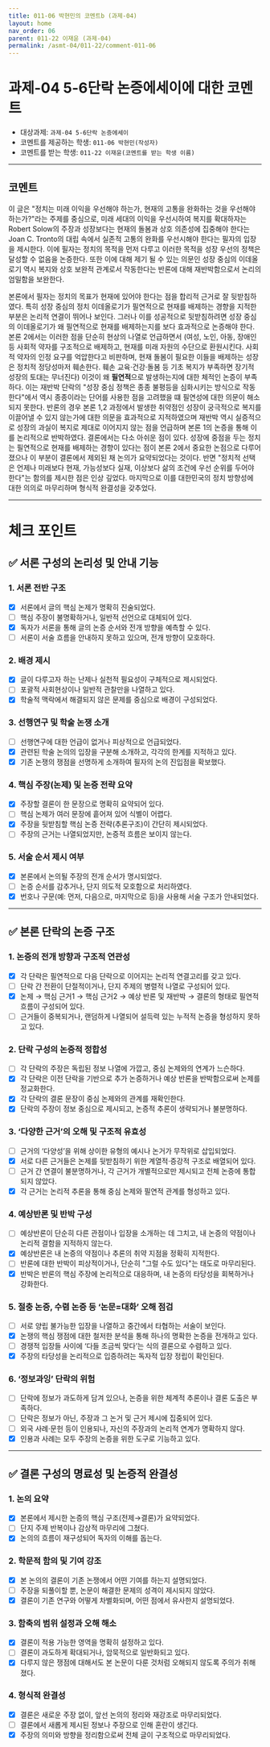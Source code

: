 ```yaml
---
title: 011-06 박현민의 코멘트b (과제-04) 
layout: home
nav_order: 06
parent: 011-22 이재윤 (과제-04)
permalink: /asmt-04/011-22/comment-011-06
---
```


# 과제-04 5-6단락 논증에세이에 대한 코멘트

- 대상과제: `과제-04 5-6단락 논증에세이`
- 코멘트를 제공하는 학생: `011-06 박현민(작성자)` 
- 코멘트를 받는 학생: `011-22 이재윤(코멘트를 받는 학생 이름)` 

---

## 코멘트

이 글은 "정치는 미래 이익을 우선해야 하는가, 현재의 고통을 완화하는 것을 우선해야 하는가?"라는 주제를 중심으로, 미래 세대의 이익을 우선시하여 복지를 확대하자는 Robert Solow의 주장과 성장보다는 현재의 돌봄과 상호 의존성에 집중해야 한다는 Joan C. Tronto의 대립 속에서 실존적 고통의 완화를 우선시해야 한다는 필자의 입장을 제시한다. 이에 필자는 정치의 목적을 먼저 다루고 이러한 목적을 성장 우선의 정책은 달성할 수 없음을 논증한다. 또한 이에 대해 제기 될 수 있는 의문인  성장 중심의 이데올로기 역시 복지와 상호 보완적 관계로서 작동한다는 반론에 대해 재반박함으로서 논리의 엄밀함을 보완한다. 

본론에서 필자는 정치의 목표가 현재에 있어야 한다는 점을 합리적 근거로 잘 뒷받침하였다. 특히 성장 중심의 정치 이데올로기가 필연적으로 현재를 배제하는 경향을 지적한 부분은 논리적 연결이 뛰어나 보인다. 그러나 이를 성공적으로 뒷받침하려면 성장 중심의 이데올로기가 왜 필연적으로 현재를 배제하는지를 보다 효과적으로 논증해야 한다. 본론 2에서는 이러한 점을 단순히 현상의 나열로 언급하면서 (여성, 노인, 아동, 장애인 등 사회적 약자를 구조적으로 배제하고, 현재를 미래 자원의 수단으로 환원시킨다. 사회적 약자의 인정 요구를 억압한다고 비판하며, 현재 돌봄이 필요한 이들을 배제하는 성장은 정치적 정당성마저 훼손한다. 훼손 교육·건강·돌봄 등 기초 복지가 부족하면 장기적 성장의 토대는 무너진다) 이것이 왜 **필연적**으로 발생하는지에 대한 체적인 논증이 부족하다. 이는 재반박 단락의 "성장 중심 정책은 종종 불평등을 심화시키는 방식으로 작동한다"에서 역시 종종이라는 단어를 사용한 점을 고려했을 떄 필연성에 대한 의문이 해소되지 못한다. 반론의 경우 본론 1,2 과정에서 발생한 취약점인 성장이 궁극적으로 복지를 이끌어낼 수 있지 않는가에 대한 의문을 효과적으로 지적하였으며 재반박 역시 실증적으로 성장의 과실이 복지로 제대로 이어지지 않는 점을 언급하며 본론 1의 논증을 통해 이를 논리적으로 반박하였다. 결론에서는 다소 아쉬운 점이 있다. 성장에 중점을 두는 정치는 필연적으로 현재를 배제하는 경향이 있다는 점이 본론 2에서 중요한 논점으로 다루어졌으나 이 부분이 결론에서 제외된 채 논의가 요약되었다는 것이다. 반면 "정치적 선택은 언제나 미래보다 현재, 가능성보다 실재, 이상보다 삶의 조건에 우선 순위를 두어야 한다"는 함의를 제시한 점은 인상 깊었다. 마지막으로 이를 대한민국의 정치 방향성에 대한 의의로 마무리하며 형식적 완결성을 갖추었다.

---

# 체크 포인트

## ✅ 서론 구성의 논리성 및 안내 기능

### **1. 서론 전반 구조**
- [x] 서론에서 글의 핵심 논제가 명확히 진술되었다.  
- [ ] 핵심 주장이 불명확하거나, 일반적 선언으로 대체되어 있다.  
- [x] 독자가 서론을 통해 글의 논증 순서와 전개 방향을 예측할 수 있다.  
- [ ] 서론이 서술 흐름을 안내하지 못하고 있으며, 전개 방향이 모호하다.

### **2. 배경 제시**
- [x] 글이 다루고자 하는 난제나 실천적 필요성이 구체적으로 제시되었다.  
- [ ] 포괄적 사회현상이나 일반적 관찰만을 나열하고 있다.  
- [x] 학술적 맥락에서 해결되지 않은 문제를 중심으로 배경이 구성되었다.

### **3. 선행연구 및 학술 논쟁 소개**
- [ ] 선행연구에 대한 언급이 없거나 피상적으로 언급되었다.  
- [x] 관련된 학술 논의의 입장을 구분해 소개하고, 각각의 한계를 지적하고 있다.  
- [x] 기존 논쟁의 쟁점을 선명하게 소개하여 필자의 논의 진입점을 확보했다.

### **4. 핵심 주장(논제) 및 논증 전략 요약**
- [x] 주장할 결론이 한 문장으로 명확히 요약되어 있다.  
- [ ] 핵심 논제가 여러 문장에 흩어져 있어 식별이 어렵다.  
- [x] 주장을 뒷받침할 핵심 논증 전략(추론구조)이 간단히 제시되었다.  
- [ ] 주장의 근거는 나열되었지만, 논증적 흐름은 보이지 않는다.

### **5. 서술 순서 제시 여부**
- [x] 본론에서 논의될 주장의 전개 순서가 명시되었다.  
- [ ] 논증 순서를 감추거나, 단지 의도적 모호함으로 처리하였다.  
- [x] 번호나 구문(예: 먼저, 다음으로, 마지막으로 등)을 사용해 서술 구조가 안내되었다.

---

## ✅ 본론 단락의 논증 구조 

### **1. 논증의 전개 방향과 구조적 연관성**
- [x] 각 단락은 필연적으로 다음 단락으로 이어지는 논리적 연결고리를 갖고 있다.  
- [ ] 단락 간 전환이 단절적이거나, 단지 주제의 병렬적 나열로 구성되어 있다.  
- [x] 논제 → 핵심 근거1 → 핵심 근거2 → 예상 반론 및 재반박 → 결론의 형태로 필연적 흐름이 구성되어 있다.  
- [ ] 근거들이 중복되거나, 랜덤하게 나열되어 설득력 있는 누적적 논증을 형성하지 못하고 있다.  

### **2. 단락 구성의 논증적 정합성**
- [ ] 각 단락의 주장은 독립된 정보 나열에 가깝고, 중심 논제와의 연계가 느슨하다.  
- [x] 각 단락은 이전 단락을 기반으로 추가 논증하거나 예상 반론을 반박함으로써 논제를 정교화한다.  
- [x] 각 단락의 결론 문장이 중심 논제와의 관계를 재확인한다.  
- [x] 단락의 주장이 정보 중심으로 제시되고, 논증적 추론이 생략되거나 불분명하다.

### **3. ‘다양한 근거’의 오해 및 구조적 유효성**
- [ ] 근거의 ‘다양성’을 위해 상이한 유형의 예시나 논거가 무작위로 삽입되었다.  
- [x] 서로 다른 근거들은 논제를 뒷받침하기 위한 계열적·증강적 구조로 배열되어 있다.  
- [ ] 근거 간 연결이 불분명하거나, 각 근거가 개별적으로만 제시되고 전체 논증에 통합되지 않았다.  
- [x] 각 근거는 논리적 추론을 통해 중심 논제와 필연적 관계를 형성하고 있다.

### **4. 예상반론 및 반박 구성**
- [ ] 예상반론이 단순히 다른 관점이나 입장을 소개하는 데 그치고, 내 논증의 약점이나 논리적 결함을 지적하지 않는다.  
- [x] 예상반론은 내 논증의 약점이나 추론의 취약 지점을 정확히 지적한다.  
- [ ] 반론에 대한 반박이 피상적이거나, 단순히 "그럴 수도 있다"는 태도로 마무리된다.  
- [x] 반박은 반론의 핵심 주장에 논리적으로 대응하며, 내 논증의 타당성을 회복하거나 강화한다.  

### **5. 절충 논증, 수렴 논증 등 ‘논문=대화’ 오해 점검**
- [ ] 서로 양립 불가능한 입장을 나열하고 중간에서 타협하는 서술이 보인다.  
- [x] 논쟁의 핵심 쟁점에 대한 철저한 분석을 통해 하나의 명확한 논증을 전개하고 있다.  
- [ ] 경쟁적 입장들 사이에 ‘다들 조금씩 맞다’는 식의 결론으로 수렴하고 있다.  
- [x] 주장의 타당성을 논리적으로 입증하려는 독자적 입장 정립이 확인된다.  

### **6. ‘정보과잉’ 단락의 위험**
- [ ] 단락에 정보가 과도하게 담겨 있으나, 논증을 위한 체계적 추론이나 결론 도출은 부족하다.  
- [ ] 단락은 정보가 아닌, 주장과 그 논거 및 근거 제시에 집중되어 있다.  
- [ ] 외국 사례·문헌 등이 인용되나, 자신의 주장과의 논리적 연계가 명확하지 않다.  
- [x] 인용과 사례는 모두 주장의 논증을 위한 도구로 기능하고 있다.  

---

## ✅ 결론 구성의 명료성 및 논증적 완결성

### **1. 논의 요약**
- [x] 본론에서 제시한 논증의 핵심 구조(전제→결론)가 요약되었다.  
- [ ] 단지 주제 반복이나 감상적 마무리에 그쳤다.  
- [x] 논의의 흐름이 재구성되어 독자의 이해를 돕는다.

### **2. 학문적 함의 및 기여 강조**
- [x] 본 논의의 결론이 기존 논쟁에서 어떤 기여를 하는지 설명되었다.  
- [ ] 주장을 되풀이할 뿐, 논문이 해결한 문제의 성격이 제시되지 않았다.  
- [x] 결론이 기존 연구와 어떻게 차별화되며, 어떤 점에서 유사한지 설명되었다.

### **3. 함축의 범위 설정과 오해 해소**
- [x] 결론이 적용 가능한 영역을 명확히 설정하고 있다.  
- [ ] 결론이 과도하게 확대되거나, 암묵적으로 일반화되고 있다.  
- [x] 다루지 않은 쟁점에 대해서도 본 논문이 다룬 것처럼 오해되지 않도록 주의가 취해졌다.

### **4. 형식적 완결성**
- [x] 결론은 새로운 주장 없이, 앞선 논의의 정리와 재강조로 마무리되었다.  
- [ ] 결론에서 새롭게 제시된 정보나 주장으로 인해 혼란이 생긴다.  
- [x] 주장의 의미와 방향을 정리함으로써 전체 글이 구조적으로 마무리되었다.
